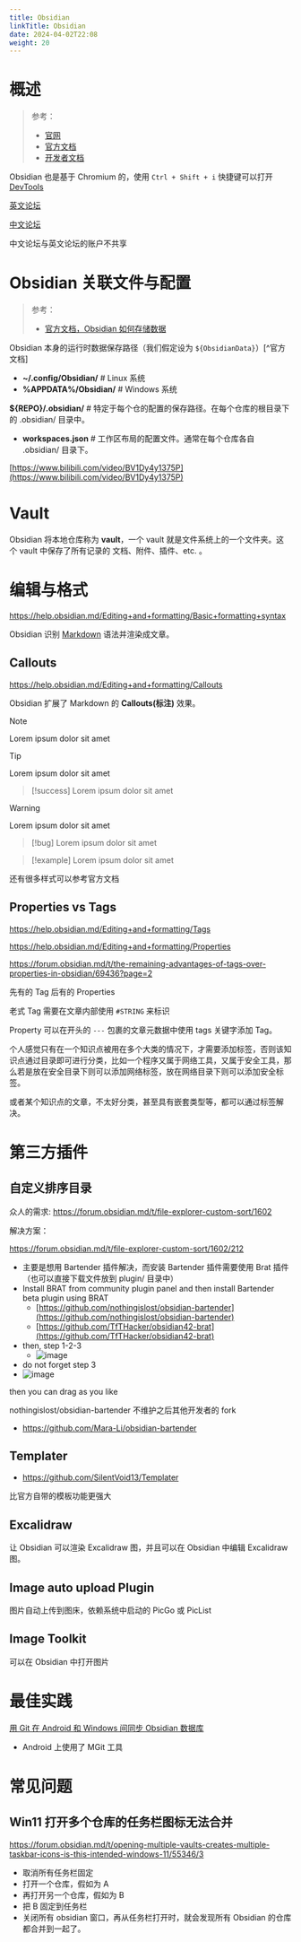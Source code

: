 ```yaml
---
title: Obsidian
linkTitle: Obsidian
date: 2024-04-02T22:08
weight: 20
---
```


# 概述

> 参考：
>
> - [官网](https://obsidian.md/)
> - [官方文档](https://help.obsidian.md/)
> - [开发者文档](https://docs.obsidian.md/)

Obsidian 也是基于 Chromium 的，使用 `Ctrl + Shift + i` 快捷键可以打开 [DevTools](/docs/Web/Browser/DevTools.md)

[英文论坛](https://forum.obsidian.md/)

[中文论坛](https://forum-zh.obsidian.md/)

中文论坛与英文论坛的账户不共享

# Obsidian 关联文件与配置

> 参考：
>
> - [官方文档，Obsidian 如何存储数据](https://publish.obsidian.md/help-zh/%E9%AB%98%E7%BA%A7%E7%94%A8%E6%B3%95/Obsidian+%E5%A6%82%E4%BD%95%E5%AD%98%E5%82%A8%E6%95%B0%E6%8D%AE)

Obsidian 本身的运行时数据保存路径（我们假定设为 `${ObsidianData}`）[^官方文档]

- **~/.config/Obsidian/** # Linux 系统
- **%APPDATA%/Obsidian/** # Windows 系统

**${REPO}/.obsidian/** # 特定于每个仓的配置的保存路径。在每个仓库的根目录下的 .obsidian/ 目录中。

- **workspaces.json** # 工作区布局的配置文件。通常在每个仓库各自 .obsidian/ 目录下。

[https://www.bilibili.com/video/BV1Dy4y1375P](https://www.bilibili.com/video/BV1Dy4y1375P)

# Vault

Obsidian 将本地仓库称为 **vault**，一个 vault 就是文件系统上的一个文件夹。这个 vault 中保存了所有记录的 文档、附件、插件、etc. 。

# 编辑与格式

https://help.obsidian.md/Editing+and+formatting/Basic+formatting+syntax

Obsidian 识别 [Markdown](/docs/2.编程/标记语言/Markdown.md) 语法并渲染成文章。

## Callouts

https://help.obsidian.md/Editing+and+formatting/Callouts

Obsidian 扩展了 Markdown 的 **Callouts(标注)** 效果。

> [!note]
> Lorem ipsum dolor sit amet

> [!tip]
> Lorem ipsum dolor sit amet

> [!success]
> Lorem ipsum dolor sit amet

> [!warning]
> Lorem ipsum dolor sit amet

> [!bug]
> Lorem ipsum dolor sit amet

> [!example]
> Lorem ipsum dolor sit amet

还有很多样式可以参考官方文档

## Properties vs Tags

https://help.obsidian.md/Editing+and+formatting/Tags

https://help.obsidian.md/Editing+and+formatting/Properties

https://forum.obsidian.md/t/the-remaining-advantages-of-tags-over-properties-in-obsidian/69436?page=2

先有的 Tag 后有的 Properties

老式 Tag 需要在文章内部使用 `#STRING` 来标识

Property 可以在开头的 `---` 包裹的文章元数据中使用 tags 关键字添加 Tag。

个人感觉只有在一个知识点被用在多个大类的情况下，才需要添加标签，否则该知识点通过目录即可进行分类，比如一个程序又属于网络工具，又属于安全工具，那么若是放在安全目录下则可以添加网络标签，放在网络目录下则可以添加安全标签。

或者某个知识点的文章，不太好分类，甚至具有嵌套类型等，都可以通过标签解决。

# 第三方插件
## 自定义排序目录

众人的需求: https://forum.obsidian.md/t/file-explorer-custom-sort/1602

解决方案：

https://forum.obsidian.md/t/file-explorer-custom-sort/1602/212

- 主要是想用 Bartender 插件解决，而安装 Bartender 插件需要使用 Brat 插件（也可以直接下载文件放到 plugin/ 目录中）
- Install BRAT from community plugin panel and then install Bartender beta plugin using BRAT
  - [https://github.com/nothingislost/obsidian-bartender](https://github.com/nothingislost/obsidian-bartender)
  - [https://github.com/TfTHacker/obsidian42-brat](https://github.com/TfTHacker/obsidian42-brat)
- then, step 1-2-3
  - ![image](https://forum.obsidian.md/uploads/default/original/3X/9/1/9150dde8b90e4a93b6edc58cd4cc51c9f4f61abb.png)
- do not forget step 3
- ![image](https://forum.obsidian.md/uploads/default/original/3X/2/d/2d251736195adb913c336f7d309be7ab7c4f25ef.png)

then you can drag as you like

nothingislost/obsidian-bartender 不维护之后其他开发者的 fork

- https://github.com/Mara-Li/obsidian-bartender

## Templater

- https://github.com/SilentVoid13/Templater

比官方自带的模板功能更强大

## Excalidraw

让 Obsidian 可以渲染 Excalidraw 图，并且可以在 Obsidian 中编辑 Excalidraw 图。

## Image auto upload Plugin

图片自动上传到图床，依赖系统中启动的 PicGo 或 PicList

## Image Toolkit

可以在 Obsidian 中打开图片

# 最佳实践

[用 Git 在 Android 和 Windows 间同步 Obsidian 数据库](https://sspai.com/post/68989)

- Android 上使用了 MGit 工具

# 常见问题

## Win11 打开多个仓库的任务栏图标无法合并

https://forum.obsidian.md/t/opening-multiple-vaults-creates-multiple-taskbar-icons-is-this-intended-windows-11/55346/3

- 取消所有任务栏固定
- 打开一个仓库，假如为 A
- 再打开另一个仓库，假如为 B
- 把 B 固定到任务栏
- 关闭所有 obsidian 窗口，再从任务栏打开时，就会发现所有 Obsidian 的仓库都合并到一起了。